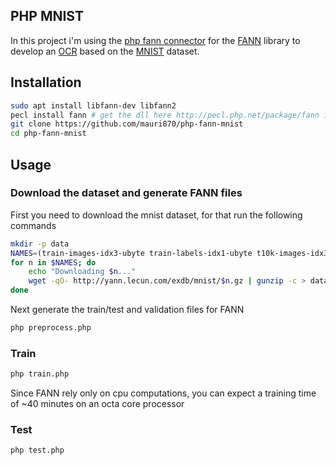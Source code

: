 ## PHP MNIST

In this project i'm using the [php fann connector](https://github.com/bukka/php-fann) for the [FANN](http://leenissen.dk/fann/wp/) library
to develop an [OCR](https://en.wikipedia.org/wiki/Optical_character_recognition) based on the [MNIST](http://yann.lecun.com/exdb/mnist/) dataset.

## Installation
```bash
sudo apt install libfann-dev libfann2
pecl install fann # get the dll here http://pecl.php.net/package/fann if you are using windows
git clone https://github.com/mauri870/php-fann-mnist
cd php-fann-mnist
```

## Usage

### Download the dataset and generate FANN files

First you need to download the mnist dataset, for that run the following commands
```bash
mkdir -p data
NAMES=(train-images-idx3-ubyte train-labels-idx1-ubyte t10k-images-idx3-ubyte t10k-labels-idx1-ubyte)
for n in $NAMES; do
    echo "Downloading $n..."
    wget -qO- http://yann.lecun.com/exdb/mnist/$n.gz | gunzip -c > data/$n
done
```

Next generate the train/test and validation files for FANN
```bash
php preprocess.php
```

### Train
```bash
php train.php
```
Since FANN rely only on cpu computations, you can expect a training time of ~40 minutes on an octa core processor

### Test
```bash
php test.php
```
